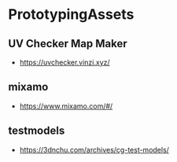 # PrototypingAssets
## UV Checker Map Maker
- https://uvchecker.vinzi.xyz/
## mixamo
- https://www.mixamo.com/#/
## testmodels
- https://3dnchu.com/archives/cg-test-models/
